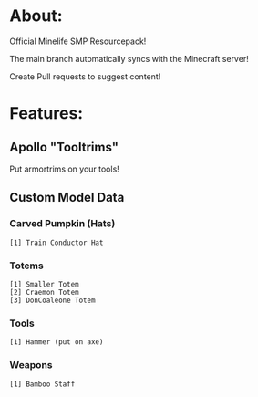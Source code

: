 # About:
Official Minelife SMP Resourcepack!

The main branch automatically syncs with the Minecraft server!

Create Pull requests to suggest content!

# Features:
## Apollo "Tooltrims"
Put armortrims on your tools!
## Custom Model Data
### Carved Pumpkin (Hats)
    [1] Train Conductor Hat
### Totems
    [1] Smaller Totem
    [2] Craemon Totem
    [3] DonCoaleone Totem
### Tools
    [1] Hammer (put on axe)
### Weapons
    [1] Bamboo Staff
